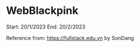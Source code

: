 # WebBlackpink

Start: 20/1/2023
End: 20/2/2023

Reference from: https://fullstack.edu.vn by SonDang
